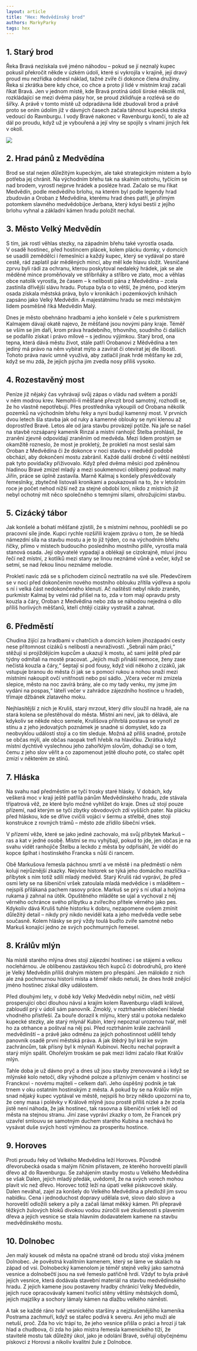 ```yaml
---
layout: article
title: "Hex: Medvědínský brod"
authors: MarkyParky
tags: hex
---
```


## 1. Starý brod

Řeka Bravá nezískala své jméno náhodou – pokud se jí neznalý kupec pokusil překročit někde v úzkém údolí, které si vykrojila v krajině, její dravý proud mu nezřídka odnesl náklad, tažné zvíře či dokonce člena družiny. Řeka si zkrátka bere kdy chce, co chce a proto jí lidé v místním kraji začali říkat Bravá. Jen v jednom místě, kde Bravá protíná údolí široké několik mil, rozkládající se mezi dvěma pásy hor, se proud zklidňuje a rozlévá se do šířky. A právě v tomto místě už odpradávna lidé zbudovali brod a právě proto se oním údolím již v dávných časech začala táhnout kupecká stezka vedoucí do Ravnburgu. I vody Bravé nakonec v Ravenburgu končí, to ale až dál po proudu, když už je vybouřená a její vlny se spojily s vlnami jiných řek v okolí.

![](markyparky-opt.jpg)

## 2. Hrad pánů z Medvědína

Brod se stal nejen důležitým kupeckým, ale také strategickým místem a bylo potřeba jej chránit. Na východním břehu tak na skalním ostrohu, tyčícím se nad brodem, vyrostl nejprve hrádek a posléze hrad. Začalo se mu říkat Medvědín, podle medvědího brlohu, na kterém byl podle legendy hrad zbudován a Oroban z Medvědína, kterému hrad dnes patří, je přímým potomkem slavného medvědobijce Jerbana, který kdysi bestii z jejího brlohu vyhnal a základní kámen hradu položit nechal.

## 3. Město Velký Medvědín

S tím, jak rostl věhlas stezky, na západním břehu také vyrostla osada. V osadě hostinec, před hostincem plácek, kolem plácku domky, v domcích se usadili zemědělci i řemeslníci a každý kupec, který se vydával po staré cestě, rád zaplatil pár měděných mincí, aby měl kde hlavu složit. Vesničané zprvu byli rádi za ochranu, kterou poskytoval nedaleký hrádek, jak se ale měděné mince proměňovaly ve stříbrňáky a stříbro ve zlato, moc a věhlas obce natolik vyrostla, že časem – k nelibosti pána z Medvědína – zcela zastínila dřívější slávu hradu. Potupa byla o to větší, že jméno, pod kterým osada získala městská práva, bylo v kronikách i pozemkových knihách zapsáno jako Velký Medvědín. A majestátnímu hradu se mezi městským lidem posměšně říká Medvědín Malý.

Dnes je město obehnáno hradbami a jeho konšelé v čele s purkmistrem Kalmajem dávají okatě najevo, že měšťané jsou novými pány kraje. Téměř se vším se jim daří, krom práva hradebního, trhovního, soudního či dalších se podařilo získat i právo mílové – s jedinou výjimkou. Starý brod, ona tepna, která dává městu život, stále patří Orobanovi z Mědvědína a ten jediný má právo na něm vybírat mýto a zavírat či otevírat jej dle libosti. Tohoto práva navíc umně využívá, aby zatlačil jinak hrdé měšťany ke zdi, když se mu zdá, že jejich pýcha jim zvedla nosy příliš vysoko.

## 4. Rozestavěný most

Peníze již nějaký čas vyhrávají svůj zápas o vládu nad světem a poráží v něm modrou krev. Nemohli-li měšťané převzít brod samotný, rozhodli se, že ho vlastně nepotřebují. Přes prostředníka vykoupili od Orobana několik pozemků na východním břehu řeky a nyní budují kamenný most. V prvních dvou letech šla stavba jak od ruky a kamenné oblouky se nyní klenou až doprostřed Bravé. Letos ale od jara stavbu provázejí potíže. Na jaře se našel na stavbě rozsápaný kameník Rinzal a místní ranhojič Štelba prohlásil, že zranění zjevně odpovídají zraněním od medvěda. Mezi lidem prostým se okamžitě rozneslo, že most je prokletý, že prokletí na most seslal sám Oroban z Medvědína či že dokonce v noci stavbu v medvědí podobě obchází, aby dokončení mostu zabránil. Každé další drobné či větší neštěstí pak tyto povídačky přiživovalo. Když před dvěma měsíci pod zpěněnou hladinou Bravé zmizel mladý a mezi soukmenovci oblíbený podavač malty Jiřín, práce se úplně zastavila. Marně Kalmaj s konšely přesvědčovaly řemeslníky, zbytečně listovali kronikami a poukazovali na to, že v letošním roce je počet nehod nižší než za stejné období loni, nikdo z místních již nebyl ochotný mít něco společného s temnými silami, ohrožujícími stavbu.

## 5. Cizácký tábor

Jak konšelé a bohatí měšťané zjistili, že s místními nehnou, poohlédli se po pracovní síle jinde. Kupci rychle rozšířili krajem zprávu o tom, že se hledá námezdní síla na stavbu mostu a je to již týden, co na východním břehu říčky, přímo v místech budoucího posledního mostního pilíře, vyrostla malá stanová osada. Její obyvatelé vypadají a oblékají se cizokrajně, mluví jinou řečí než místní, z kotlíků mezi stany se linou neznámé vůně a večer, když se setmí, se nad řekou linou neznámé melodie.

Prokletí navíc zdá se s příchodem cizinců neztratilo na své síle. Předevčírem se v noci před dokončením nového mostního oblouku zřítila výdřeva a spolu s ní i velká část nedokončeného klenutí. Ač naštěstí nebyl nikdo zraněn, purkmistr Kalmaj by velmi rád přišel na to, zda v tom mají opravdu prsty kouzla a čáry, Oroban z Medvědína nebo zda se náhodou nejedná o dílo příliš horlivých měšťanů, kteří chtějí cizáky vystrašit a zahnat.

## 6. Předměstí

Chudina žijící za hradbami v chatrčích a domcích kolem jihozápadní cesty nese přítomnost cizáků s nelibostí a nevraživostí. „Sebrali nám práci,“ stěžují si projíždějícím kupcům a ukazují k mostu, ač sami ještě před pár týdny odmítali na mostě pracovat. „Jejich muži přináší nemoce, ženy zase nečistá kouzla a čáry,“ šeptají si pod fousy, když vidí někoho z cizáků, jak vstupuje branou do města či jak se s pomocí rukou a nohou snaží mezi místními nakoupit ovčí vnitřnosti nebo psí sádlo. „Včera večer mi zmizela slepice, město na noc zavírá brány, ale co my tady venku, my jsme jim vydáni na pospas,“ láteří večer v zahrádce zájezdního hostince u hradeb, třímaje džbánek zlatavého moku.

Nejhlasitější z nich je Kruliš, starý mrzout, který dřív sloužil na hradě, ale na stará kolena se přestěhoval do města. Místní ani neví, jak to dělává, ale kdykoliv se někde něco semele, Krulišova přihrblá postava se vynoří ze stínu a z jeho jedovatých poznámek je snadné si domyslet, kdo za neobvyklou událostí stojí a co tím sleduje. Možná až příliš snadné, protože se občas mýlí, ale občas naopak trefí hřebík na hlavičku. Zkrátka když místní dychtivě vyslechnou jeho zahořklým slovům, dohadují se o tom, čemu z jeho slov věřit a co zapomenout ještě dlouho poté, co stařec opět zmizí v některém ze stínů.

## 7. Hláska

Na svahu nad předměstím se tyčí trosky staré hlásky. V dobách, kdy veškerá moc v kraji ještě patřila pánům Medvědínského hradu, zde stávala třípatrová věž, ze které bylo možné vyhlížet do kraje. Dnes už stojí pouze přízemí, nad kterým se tyčí zbytky obvodových zdí vyšších pater. Na plácku před hláskou, kde se dříve cvičili vojáci v šermu a střelbě, dnes stojí konstrukce z rovných trámů – město zde zřídilo šibeční vršek.

V přízemí věže, které se jako jediné zachovalo, má svůj příbytek Markuš – ras a kat v jedné osobě. Místní se mu vyhýbají, pokud to jde, jen občas je na svahu vidět ranhojiče Štelbu a leckdo z města by odpřisáhl, že viděl do kopce šplhat i hostinského Francka s nůší či rancem.

Obě Markušova řemesla páchnou smrtí a ve městě i na předměstí o něm kolují nejrůznější zkazky. Nejvíce historek se týká jeho domácího mazlíčka – příbytek s ním totiž sdílí mladý medvěd. Starý Kruliš rád vypráví, že před osmi lety se na šibeniční vršek zatoulala mladá medvědice i s mládětem – nejspíš přilákaná pachem rasovy práce. Markuš se prý s ní utkal a holýma rukama ji zahnal na útěk. Opuštěného mláděte se ujal a vychoval z něj věrného ochránce svého příbytku a zvířecího přítele věrného jako pes. Kdykoliv dává Kruliš tuhle historku k dobru, nezapomene ovšem zmínit důležitý detail – nikdy prý nikdo neviděl kata a jeho medvěda vedle sebe současně. Kolem hlásky se prý vždy toulá buďto zvíře samotné nebo Markuš konající jedno ze svých pochmurných řemesel.

## 8. Králův mlýn

Na místě starého mlýna dnes stojí zájezdní hostinec i se stájemi a velkou noclehárnou. Je oblíbenou zastávkou těch kupců či dobrodruhů, pro které je Velký Medvědín příliš drahým místem pro přespání. Jen málokdo z nich ale zná pochmurnou historii místa a téměř nikdo netuší, že dnes hrdě znějící jméno hostinec získal díky událostem.

Před dlouhými lety, v době kdy Velký Medvědín nebyl ničím, než větší prosperující obcí dlouhou návsí a krajím kolem Ravenburgu vládli králové, zabloudil prý v údolí sám panovník. Zmoklý, v roztrhaném oblečení hledal vhodného přístřeší. Za bouře dorazil k mlýnu, který stál u potoka nedaleko kupecké stezky, ale starý mlynář Kubín, který nepoznal urozenou tvář, měl ho za otrhance a poštval na něj psi. Před roztrháním krále zachránili medvědínští – a právě jako odměnu za jejich pohostinnost udělil tehdy panovník osadě první městská práva. A jak štědrý byl král ke svým zachráncům, tak přísný byl k mlynáři Kubínovi. Necitu nechal popravit a starý mlýn spálit. Ohořelým troskám se pak mezi lidmi začalo říkat Králův mlýn.

Tahle doba je už dávno pryč a dnes už jsou stavby zrenovované a i když se mlýnské kolo netočí, díky výhodné poloze a příznivým cenám v hostinci se Franckovi - novému majiteli – celkem daří. Jeho úspěšný podnik je tak trnem v oku ostatním hostinským z města. A pokud by se na Králův mlýn snad nějaký kupec vyptával ve městě, nejspíš ho brzy někdo upozorní na to, že ceny masa i polévky v Králově mlýně jsou prostě příliš nízké a že zcela jistě není náhoda, že jak hostinec, tak rasovna a šibeniční vršek leží od města na stejnou stranu. Jiní zase vypráví zkazky o tom, že Francek prý uzavřel smlouvu se samotným duchem starého Kubína a nechává ho vysávat duše svých hostí výměnou za prosperitu hostince.

## 9. Horoves

Proti proudu řeky od Velkého Medvědína leží Horoves. Původně dřevorubecká osada s malým říčním přístavem, ze kterého horoveští plavili dřevo až do Ravenburgu. Se zahájením stavby mostu u Velkého Medvědína se však Dalen, jejich mladý předák, uvědomil, že na svých vorech mohou plavit víc než dřevo. Horovec totiž leží na úpatí velké pískovcové skály. Dalen neváhal, zajel za konšely do Velkého Medvědína a předložil jim svou nabídku. Cena i jednoduchost dopravy udělala své, slovo dalo slovo a horoveští odložili sekery a pily a začali lámat měkký kámen. Při přepravě těžkých žulových bloků divokou vodou zúročili své zkušenosti s plavením dřeva a jejich vesnice se stala hlavním dodavatelem kamene na stavbu medvědínského mostu.

## 10. Dolnobec

Jen malý kousek od města na opačné straně od brodu stojí víska jménem Dolnobec. Je pověstná kvalitním kamenem, který se láme ve skalách na západ od vsi. Dolnobecký kamenolom je téměř stejně velký jako samotná vesnice a dolnobečtí jsou na své řemeslo patřičně hrdí. Vždyť to byla právě jejich vesnice, která dodávala stavební materiál na stavbu medvědínského hradu. Z jejich kamene jsou postaveny hradby chránící Velký Medvědín, jejich ruce opracovávaly kamení tvořící stěny většiny městských domů, jejich majzlíky a sochory lámaly kámen na dlažbu velkého náměstí.

A tak se každé ráno tvář vesnického staršiny a nejzkušenějšího kameníka Postrama zachmuří, když se stařec podívá k severu. Ani jeho muži ale netuší, proč. Zda ho víc trápí to, že jeho vesnice přišla o práci a hrozí jí tak hlad a chudbova, či zda ho jako mistra řemesla kamenického tíží, že stavitelé mostu tak důležitý úkol, jako je odolání Bravé, svěřují obyčejnému pískovci z Horovsi a nikoliv kvalitní žule z Dolnobce.
